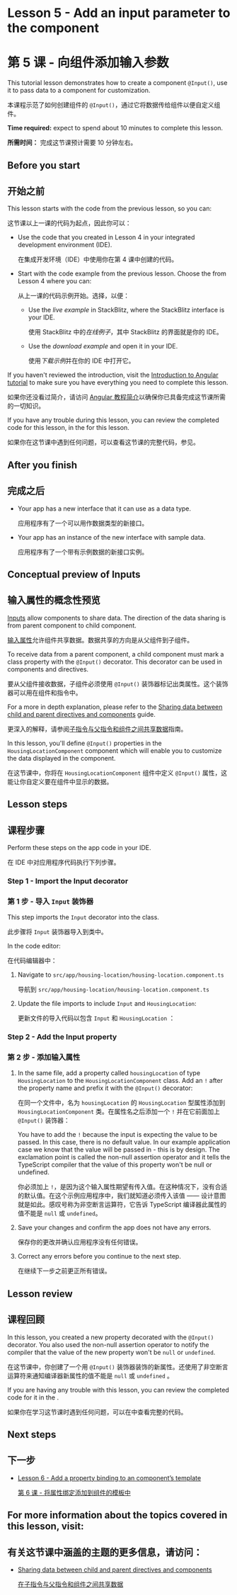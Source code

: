 # Lesson 5 - Add an input parameter to the component

# 第 5 课 - 向组件添加输入参数

This tutorial lesson demonstrates how to create a component `@Input()`, use it to pass data to a component for customization.

本课程示范了如何创建组件的 `@Input()`，通过它将数据传给组件以便自定义组件。

**Time required:** expect to spend about 10 minutes to complete this lesson.

**所需时间：** 完成这节课预计需要 10 分钟左右。

## Before you start

## 开始之前

This lesson starts with the code from the previous lesson, so you can:

这节课以上一课的代码为起点，因此你可以：

* Use the code that you created in Lesson 4 in your integrated development environment \(IDE\).

  在集成开发环境（IDE）中使用你在第 4 课中创建的代码。

* Start with the code example from the previous lesson. Choose the <live-example name="first-app-lesson-04"></live-example> from Lesson 4 where you can:

  从上一课的代码示例开始。选择<live-example name="first-app-lesson-04"></live-example>，以便：

  * Use the *live example* in StackBlitz, where the StackBlitz interface is your IDE.

    使用 StackBlitz 中的*在线例子*，其中 StackBlitz 的界面就是你的 IDE。

  * Use the *download example* and open it in your IDE.

    使用*下载示例*并在你的 IDE 中打开它。

If you haven't reviewed the introduction, visit the [Introduction to Angular tutorial](tutorial/first-app) to make sure you have everything you need to complete this lesson.

如果你还没看过简介，请访问 [Angular 教程简介](tutorial/first-app)以确保你已具备完成这节课所需的一切知识。

If you have any trouble during this lesson, you can review the completed code for this lesson, in the <live-example></live-example> for this lesson.

如果你在这节课中遇到任何问题，可以查看这节课的完整代码，参见<live-example></live-example>。

## After you finish

## 完成之后

* Your app has a new interface that it can use as a data type.

  应用程序有了一个可以用作数据类型的新接口。

* Your app has an instance of the new interface with sample data.

  应用程序有了一个带有示例数据的新接口实例。

## Conceptual preview of Inputs

## 输入属性的概念性预览

[Inputs](api/core/Input) allow components to share data. The direction of the data sharing is from parent component to child component.

[输入属性](api/core/Input)允许组件共享数据。数据共享的方向是从父组件到子组件。

To receive data from a parent component, a child component must mark a class property with the `@Input()` decorator. This decorator can be used in components and directives.

要从父组件接收数据，子组件必须使用 `@Input()` 装饰器标记出类属性。这个装饰器可以用在组件和指令中。

For a more in depth explanation, please refer to the [Sharing data between child and parent directives and components](guide/inputs-outputs) guide.

更深入的解释，请参阅[子指令与父指令和组件之间共享数据](guide/inputs-outputs)指南。

In this lesson, you'll define `@Input()` properties in the `HousingLocationComponent` component which will enable you to customize the data displayed in the component.

在这节课中，你将在 `HousingLocationComponent` 组件中定义 `@Input()` 属性，这能让你自定义要在组件中显示的数据。

## Lesson steps

## 课程步骤

Perform these steps on the app code in your IDE.

在 IDE 中对应用程序代码执行下列步骤。

### Step 1 - Import the Input decorator

### 第 1 步 - 导入 `Input` 装饰器

This step imports the `Input` decorator into the class.

此步骤将 `Input` 装饰器导入到类中。

In the code editor:

在代码编辑器中：

1. Navigate to `src/app/housing-location/housing-location.component.ts`

   导航到 `src/app/housing-location/housing-location.component.ts`

2. Update the file imports to include `Input` and `HousingLocation`:

   更新文件的导入代码以包含 `Input` 和 `HousingLocation` ：

   <code-example header="Import HousingLocationComponent and Input in src/app/housing-location/housing-location.component.ts" path="first-app-lesson-05/src/app/housing-location/housing-location.component.ts" region="add-imports"></code-example>

### Step 2 - Add the Input property

### 第 2 步 - 添加输入属性

1. In the same file, add a property called `housingLocation` of type `HousingLocation` to the `HousingLocationComponent` class. Add an `!` after the property name and prefix it with the `@Input()` decorator:

   在同一个文件中，名为 `housingLocation` 的 `HousingLocation` 型属性添加到 `HousingLocationComponent` 类。在属性名之后添加一个 `!` 并在它前面加上 `@Input()` 装饰器：

   <code-example header="Import HousingLocationComponent and Input in src/app/housing-location/housing-location.component.ts" path="first-app-lesson-05/src/app/housing-location/housing-location.component.ts" region="add-housing-location-property"></code-example>

   You have to add the `!` because the input is expecting the value to be passed. In this case, there is no default value. In our example application case we know that the value will be passed in - this is by design. The exclamation point is called the non-null assertion operator and it tells the TypeScript compiler that the value of this property won't be null or undefined.

   你必须加上 `!`，是因为这个输入属性期望有传入值。在这种情况下，没有合适的默认值。在这个示例应用程序中，我们就知道必须传入该值 —— 设计意图就是如此。感叹号称为非空断言运算符，它告诉 TypeScript 编译器此属性的值不能是 `null` 或 `undefined`。

1. Save your changes and confirm the app does not have any errors.

   保存你的更改并确认应用程序没有任何错误。

1. Correct any errors before you continue to the next step.

   在继续下一步之前更正所有错误。

## Lesson review

## 课程回顾

In this lesson, you created a new property decorated with the `@Input()` decorator. You also used the non-null assertion operator to notify the compiler that the value of the new property won't be `null` or `undefined`.

在这节课中，你创建了一个用 `@Input()` 装饰器装饰的新属性。还使用了非空断言运算符来通知编译器新属性的值不能是 `null` 或 `undefined` 。

If you are having any trouble with this lesson, you can review the completed code for it in the <live-example></live-example>.

如果你在学习这节课时遇到任何问题，可以在<live-example></live-example>中查看完整的代码。

## Next steps

## 下一步

* [Lesson 6 - Add a property binding to an component’s template](tutorial/first-app/first-app-lesson-06)

  [第 6 课 - 将属性绑定添加到组件的模板中](tutorial/first-app/first-app-lesson-06)

## For more information about the topics covered in this lesson, visit:

## 有关这节课中涵盖的主题的更多信息，请访问：

* [Sharing data between child and parent directives and components](guide/inputs-outputs)

  [在子指令与父指令和组件之间共享数据](guide/inputs-outputs)
